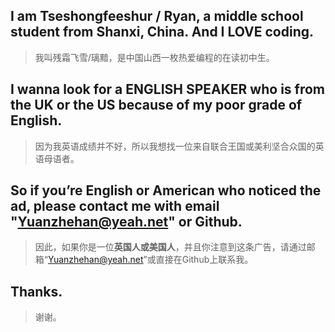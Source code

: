 ## I am Tseshongfeeshur / Ryan, a middle school student from Shanxi, China. And I LOVE coding.
> 我叫残霜飞雪/璃黯，是中国山西一枚热爱编程的在读初中生。
## I wanna look for a ENGLISH SPEAKER who is from the UK or the US because of my poor grade of English.
> 因为我英语成绩并不好，所以我想找一位来自联合王国或美利坚合众国的英语母语者。
## So if you’re English or American who noticed the ad, please contact me with email "Yuanzhehan@yeah.net" or Github.
> 因此，如果你是一位**英国人或美国人**，并且你注意到这条广告，请通过邮箱“Yuanzhehan@yeah.net”或直接在Github上联系我。
## Thanks.
> 谢谢。
